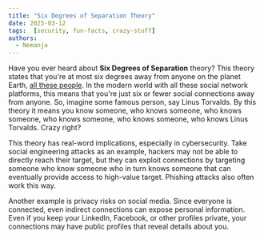 ```yaml
---
title: "Six Degrees of Separation Theory"
date: 2025-03-12
tags:  [security, fun-facts, crazy-stuff]
authors:
  - Nemanja
---
```


Have you ever heard about **Six Degrees of Separation** theory? This theory states that you're at most six degrees away
from anyone on the planet Earth, [all these people](https://www.worldometers.info/world-population).
In the modern world with all these social network platforms, this means that you're just six or fewer social connections away from anyone.
So, imagine some famous person, say Linus Torvalds. By this theory it means you know someone, who knows someone, who knows someone,
who knows someone, who knows someone, who knows Linus Torvalds. Crazy right?

This theory has real-word implications, especially in cybersecurity. Take social engineering attacks as an example,
hackers may not be able to directly reach their target, but they can exploit connections by targeting someone who know someone
who in turn knows someone that can eventually provide access to high-value target. Phishing attacks also often work this way.

Another example is privacy risks on social media. Since everyone is connected, even indirect connections can expose personal information.
Even if you keep your LinkedIn, Facebook, or other profiles private, your connections may have public profiles that reveal details about you.
